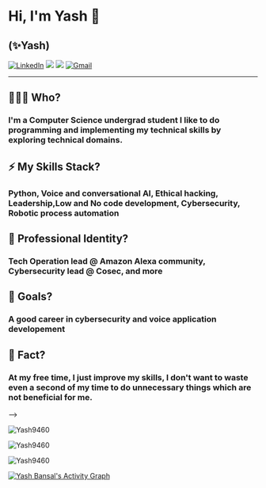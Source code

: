 # Hi, I'm Yash 👋

## (✨Yash)
<a href="https://www.linkedin.com/in/yash-bansal-231aaa1b4/" target="_blank"><img alt="LinkedIn" src="https://img.shields.io/badge/linkedin%20-%230077B5.svg?&style=for-the-badge&logo=linkedin&logoColor=white" /></a>
<a href="https://twitter.com/yashbansl" target="_blank"><img src="https://img.shields.io/badge/Twitter-1ca0f1?style=for-the-badge&logo=twitter&logoColor=white" /></a>
<a href="https://instagram.com/mr.yash_bansal_" target="_blank"><img src="https://img.shields.io/badge/Instagram-E4405F?style=for-the-badge&logo=instagram&logoColor=white" /></a>
<a href="mailto:byash2060@gmail.com"><img  alt="Gmail" src="https://img.shields.io/badge/Gmail-D14836?style=for-the-badge&logo=gmail&logoColor=white" /></a>

---

## 🧑🏻‍💼 Who?
### I'm a Computer Science undergrad student I like to do programming and implementing my technical skills by exploring technical domains.

## ⚡ My Skills Stack?
### Python, Voice and conversational AI, Ethical hacking, Leadership,Low and No code development, Cybersecurity, Robotic process automation

## 🌱 Professional Identity?
### Tech Operation lead @ Amazon Alexa community, Cybersecurity lead @ Cosec, and more

## 🤔 Goals?
### A good career in cybersecurity and voice application developement

## 🤖 Fact? 
### At my free time, I just improve my skills, I don't want to waste even a second of my time to do unnecessary things which are not beneficial for me.
-->

<p><img align="center" src="https://github-readme-stats.vercel.app/api/top-langs?username=Yash9460&langs_count=8&count_private=true&layout=compact&theme=react&bg_color=0D1117" alt="Yash9460" /></p>
<p><img align="center" src="https://github-readme-stats.vercel.app/api?username=Yash9460&show_icons=true&count_private=true&theme=react&bg_color=0D1117" alt="Yash9460" />
</p>
<p><img align="center" src="https://github-readme-streak-stats.herokuapp.com/?user=Yash9460&show_icons=true&count_private=true&theme=react&background=0D1117" alt="Yash9460" />
</p>
<p align="left"><a href="https://github.com/jitendrad182/github-readme-activity-graph"><img alt="Yash Bansal's Activity Graph" src="https://activity-graph.herokuapp.com/graph?username=Yash9460&bg_color=0D1117&color=5BCDEC&line=5BCDEC&point=FFFFFF&" /></a></p>
